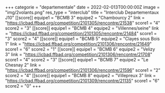 +++
categorie = "departementale"
date = 2022-02-013T00:00:00Z
image = "img/2volants.png"
res_type = "interclub"
title = "Interclub Departementaux J10"
[[score]]
equipe1 = "BCMB 3"
equipe2 = "Chambourcy 2"
link = "https://icbad.ffbad.org/competition/2101305/rencontre/21538"
score1 = "4"
score2 = "3"
[[score]]
equipe1 = "BCMB 4"
equipe2 = "Villennes/seine"
link = "https://icbad.ffbad.org/competition/2101305/rencontre/21484"
score1 = "3"
score2 = "4"
[[score]]
equipe1 = "BCMB 5"
equipe2 = "Clayes sous Bois 1"
link = "https://icbad.ffbad.org/competition/2101306/rencontre/21649"
score1 = "6"
score2 = "1"
[[score]]
equipe1 = "BCMB 6"
equipe2 = "Velizy 3"
link = "https://icbad.ffbad.org/competition/2101306/rencontre/21708"
score1 = "4"
score2 = "3"
[[score]]
equipe1 = "BCMB 7"
equipe2 = "Le Chesnay 2"
link = "https://icbad.ffbad.org/competition/2101306/rencontre/21596"
score1 = "2"
score2 = "4"
[[score]]
equipe1 = "BCMB 8"
equipe2 = "Villepreux 3"
link = "https://icbad.ffbad.org/competition/2101309/rencontre/21135"
score1 = "6"
score2 = "0"
+++
